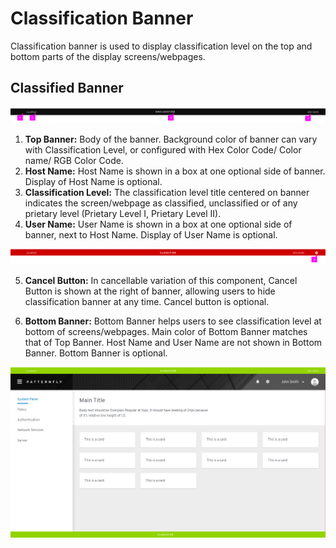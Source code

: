 # Classification Banner

Classification banner is used to display classification level on the top and bottom parts of the display screens/webpages.

## Classified Banner

![](img/black.png)

1. **Top Banner:** Body of the banner. Background color of banner can vary with Classification Level, or configured with Hex Color Code/ Color name/ RGB Color Code.
2. **Host Name:** Host Name is shown in a box at one optional side of banner. Display of Host Name is optional.
3. **Classification Level:** The classification level title centered on banner indicates the screen/webpage as classified, unclassified or of any prietary level (Prietary Level I, Prietary Level II).
4. **User Name:** User Name is shown in a box at one optional side of banner, next to Host Name. Display of User Name is optional. 

![](img/red_close.png)

5. **Cancel Button:** In cancellable variation of this component, Cancel Button is shown at the right of banner, allowing users to hide classification banner at any time. Cancel button is optional.

6. **Bottom Banner:** Bottom Banner helps users to see classification level at bottom of screens/webpages. Main color of Bottom Banner matches that of Top Banner. Host Name and User Name are not shown in Bottom Banner. Bottom Banner is optional.

![](img/green.png)

